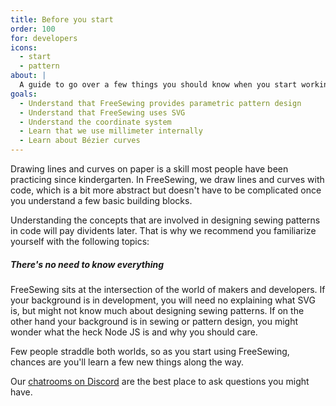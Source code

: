 ```yaml
---
title: Before you start
order: 100
for: developers
icons: 
  - start
  - pattern
about: |
  A guide to go over a few things you should know when you start working with our core library
goals:
  - Understand that FreeSewing provides parametric pattern design
  - Understand that FreeSewing uses SVG
  - Understand the coordinate system
  - Learn that we use millimeter internally
  - Learn about Bézier curves
---
```


Drawing lines and curves on paper is a skill most people have been practicing since kindergarten.
In FreeSewing, we draw lines and curves with code, which is a bit more abstract
but doesn't have to be complicated once you understand a few basic building blocks.

Understanding the concepts that are involved in designing sewing patterns in code will pay dividents later.
That is why we recommend you familiarize yourself with the following topics:

<ReadMore list />

<Note>

##### There's no need to know everything

FreeSewing sits at the intersection of the world of makers and developers.
If your background is in development, you will need no explaining what SVG is, but might not
know much about designing sewing patterns.
If on the other hand your background is in sewing or pattern design, you might wonder what
the heck Node JS is and why you should care.

Few people straddle both worlds, so as you start using FreeSewing, chances are
you'll learn a few new things along the way.

Our [chatrooms on Discord](https://discord.freesewing.org/) are the best place to ask questions you might have.
</Note>
